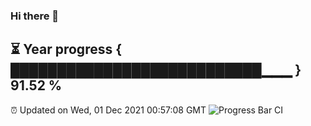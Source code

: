 ### Hi there 👋
⏳ Year progress { ███████████████████████████▁▁▁ } 91.52 %
---
⏰ Updated on Wed, 01 Dec 2021 00:57:08 GMT
![Progress Bar CI](https://github.com/liununu/liununu/workflows/Progress%20Bar%20CI/badge.svg)
